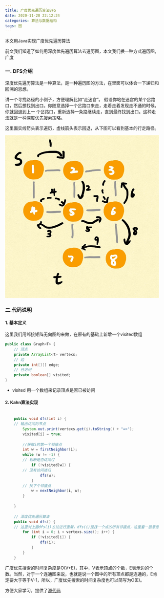 ```yaml
---
title: 广度优先遍历算法BFS
date: 2020-11-28 22:12:24
categories: 算法与数据结构
tags: 图
---
```


本文用Java实现广度优先遍历算法


前文我们知道了如何用深度优先遍历算法去遍历图，本文我们换一种方式遍历图，广度

### 一. DFS介绍

深度优先遍历算法是一种算法，是一种遍历图的方法，在里面可以体会一下递归和回溯的思想。

讲一个寻找路径的小例子，方便理解比如“⾛迷宫”。 假设你站在迷宫的某个岔路⼝，然后想找到出⼝。你随意选择⼀个岔路⼝来⾛，⾛着⾛着发现⾛不通的时候，你就回退到上⼀ 个岔路⼝，重新选择⼀条路继续⾛，直到最终找到出⼝。这种⾛法就是⼀种深度优先搜索策略。

这⾥⾯实线箭头表示遍历，虚线箭头表示回退，从下图可以看到基本的行走路径。

![title](https://raw.githubusercontent.com/Demo233/images/main/gitnote/2020/11/24/1606233135024-1606233153377.jpg)

### 二.代码说明

#### 1. 基本定义

这里我们用邻接矩阵无向图的来做，在原有的基础上新增一个visited数组

```java
public class Graph<T> {
    // 顶点
    private ArrayList<T> vertexs;
    // 边
    private int[][] edge;
    // 已访问
    private boolean[] visited;
}
```

* visited 用一个数组来记录顶点是否已被访问

#### 2. Kahn算法实现

```java

    public void dfs(int i) {
	// 输出访问的节点
        System.out.print(vertexs.get(i).toString() + "=>");
        visited[i] = true;

        //获取i的第一个邻接点
        int w = firstNeighbor(i);
        while (w != -1) {
	    // 判断是否访问过
            if (!visited[w]) {
		// 没有访问递归
                dfs(w);
            }
	    // 找下个邻接点
            w = nextNeighbor(i, w);
        }

    }

    // 深度优先遍历算法
    public void dfs() {
	// 这里对上面dfs(i)方法进行重载，dfs(i)是找一个点的所有邻接点，这里套一层意思就是找所有点的邻接点
        for (int i = 0; i < vertexs.size(); i++) {
            if (!visited[i]) {
                dfs(i);
            }
        }
    }
```

⼴度优先搜索的时间复杂度是O(V+E)，其中，V表示顶点的个数，E表示边的个数。当然，对于⼀个连通图来说，也就是说⼀个图中的所有顶点都是连通的，E肯定要⼤于等于V-1，所以，⼴度优先搜索的时间复杂度也可以简写为O(E)。


方便大家学习，提供了[源代码](https://github.com/Demo233/algorithm/blob/master/src/main/java/com/paic/graph/Graph.java)

